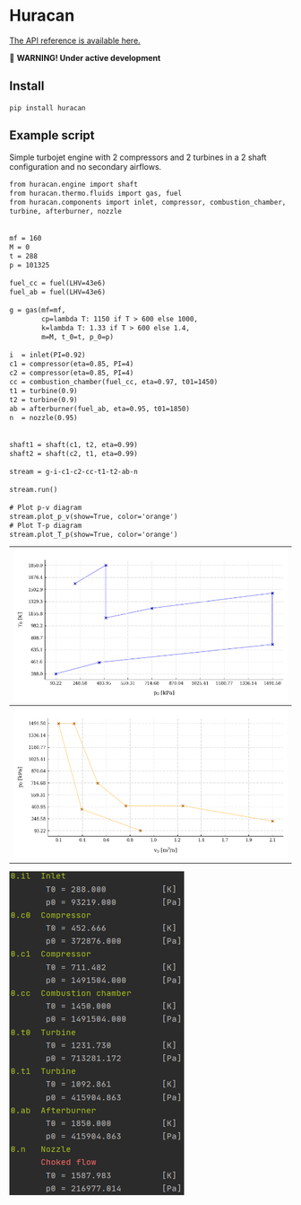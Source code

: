 # Huracan

[The API reference is available here.](https://huracan-docs.github.io/)

:construction: **WARNING! Under active development**

## Install

    pip install huracan
    
## Example script

Simple turbojet engine with 2 compressors and 2 turbines in a 2 shaft configuration and no secondary airflows.

    from huracan.engine import shaft
    from huracan.thermo.fluids import gas, fuel
    from huracan.components import inlet, compressor, combustion_chamber, turbine, afterburner, nozzle
    
    
    mf = 160
    M = 0
    t = 288
    p = 101325
    
    fuel_cc = fuel(LHV=43e6)
    fuel_ab = fuel(LHV=43e6)
    
    g = gas(mf=mf,
            cp=lambda T: 1150 if T > 600 else 1000,
            k=lambda T: 1.33 if T > 600 else 1.4,
            m=M, t_0=t, p_0=p)
    
    i  = inlet(PI=0.92)
    c1 = compressor(eta=0.85, PI=4)
    c2 = compressor(eta=0.85, PI=4)
    cc = combustion_chamber(fuel_cc, eta=0.97, t01=1450)
    t1 = turbine(0.9)
    t2 = turbine(0.9)
    ab = afterburner(fuel_ab, eta=0.95, t01=1850)
    n  = nozzle(0.95)
    
    
    shaft1 = shaft(c1, t2, eta=0.99)
    shaft2 = shaft(c2, t1, eta=0.99)
    
    stream = g-i-c1-c2-cc-t1-t2-ab-n
    
    stream.run()
    
    # Plot p-v diagram
    stream.plot_p_v(show=True, color='orange')
    # Plot T-p diagram
    stream.plot_T_p(show=True, color='orange')

| ![alt text](docs/figures/Tp.png "T-p plot") |
| --- |
| ![alt text](docs/figures/pv.png "p-v plot") |

![alt text](docs/figures/log.png "console log")

